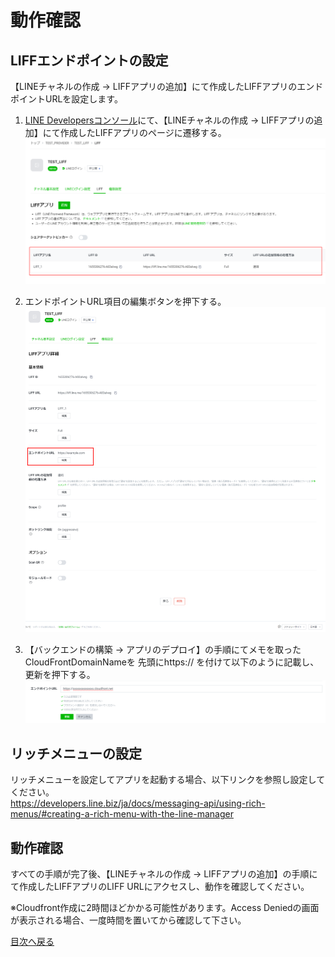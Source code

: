 # 動作確認
## LIFFエンドポイントの設定
【LINEチャネルの作成 -> LIFFアプリの追加】にて作成したLIFFアプリのエンドポイントURLを設定します。  

1. [LINE Developersコンソール](https://developers.line.biz/console/)にて、【LINEチャネルの作成 -> LIFFアプリの追加】にて作成したLIFFアプリのページに遷移する。
![LIFFのコンソール](../images/jp/liff-console.png)

1. エンドポイントURL項目の編集ボタンを押下する。
![エンドポイントURLの編集](../images/jp/end-point-url-editing.png)

1. 【バックエンドの構築 -> アプリのデプロイ】の手順にてメモを取ったCloudFrontDomainNameを 先頭にhttps:// を付けて以下のように記載し、更新を押下する。
![エンドポイントURLの記載](../images/jp/end-point-url-description.png)

## リッチメニューの設定
リッチメニューを設定してアプリを起動する場合、以下リンクを参照し設定してください。  
https://developers.line.biz/ja/docs/messaging-api/using-rich-menus/#creating-a-rich-menu-with-the-line-manager

## 動作確認

すべての手順が完了後、【LINEチャネルの作成 -> LIFFアプリの追加】の手順にて作成したLIFFアプリのLIFF URLにアクセスし、動作を確認してください。

※Cloudfront作成に2時間ほどかかる可能性があります。Access Deniedの画面が表示される場合、一度時間を置いてから確認して下さい。

[目次へ戻る](../../README.md)
